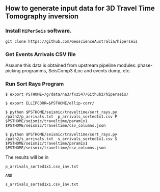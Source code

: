 ## How to generate input data for 3D Travel Time Tomography inversion

### Install `HiPerSeis` software.


`git clone https://github.com/GeoscienceAustralia/hiperseis`


### Get Events Arrivals CSV file
    
Assume this data is obtained from upstream pipeline modules: phase-picking programms, SeisComp3 iLoc and events dump, etc. 


### Run Sort Rays Program
    
    $ export PSTHOME=/g/data/ha3/fxz547/Githubz/hiperseis/
    
    $ export ELLIPCORR=$PSTHOME/ellip-corr/
    
    $ python $PSTHOME/seismic/traveltime/sort_rays.py /path2/p_arrivals.txt  p_arrivals_sorted1x1.csv P $PSTHOME/seismic/traveltime/param1x1 $PSTHOME/seismic/traveltime/csv_columns.json
    
    $ python $PSTHOME/seismic/traveltime/sort_rays.py /path2/s_arrivals.txt  s_arrivals_sorted1x1.csv S $PSTHOME/seismic/traveltime/param1x1 $PSTHOME/seismic/traveltime/csv_columns.json

The results will be in 

    p_arrivals_sorted1x1.csv_inv.txt
    
    AND
    
    s_arrivals_sorted1x1.csv_inv.txt
    
